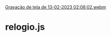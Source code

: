[Gravação de tela de 13-02-2023 02:08:02.webm](https://user-images.githubusercontent.com/102195823/218375515-65cca7aa-0ee1-461f-8ad5-cdeba78d9613.webm)
# relogio.js
